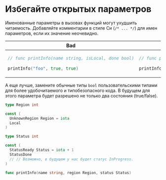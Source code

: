 # Избегайте открытых параметров

Именованные параметры в вызовах функций могут ухудшить читаемость. Добавляйте комментарии в стиле Си
(`/* ... */`) для имен параметров, если их значение неочевидно.

<table>
<thead><tr><th>Bad</th><th>Good</th></tr></thead>
<tbody>
<tr><td>

```go
// func printInfo(name string, isLocal, done bool)

printInfo("foo", true, true)
```

</td><td>

```go
// func printInfo(name string, isLocal, done bool)

printInfo("foo", true /* isLocal */, true /* done */)
```

</td></tr>
</tbody></table>

А еще лучше, замените обычные типы `bool` пользовательскими типами для более удобочитаемого и
типобезопасного кода. В будущем для этого параметра будет разрешено не только два состояния (true/false).

```go
type Region int

const (
  UnknownRegion Region = iota
  Local
)

type Status int

const (
  StatusReady Status = iota + 1
  StatusDone
  // // Возможно, в будущем у нас будет статус InProgress.
)

func printInfo(name string, region Region, status Status)
```
